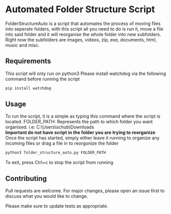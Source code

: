# Automated Folder Structure Script
FolderStructureAuto is a script that automates the process of moving files into seperate folders, with this script
all you need to do is run it, move a file into said folder and it will reorganise the whole folder into
new subfolders. Right now the subfolders are images, videos, zip, exe, documents, html, music and misc.

## Requirements 
This script will only run on python3
Please install watchdog via the following command before running the script

```bash
pip install watchdog
```

## Usage

To run the script, it is a simple as typing this command where the script is located.
FOLDER_PATH: Represents the path to which folder you want organised.
i.e: C:\Users\schub\Downloads
<br>
**Important do not have script in the folder you are trying to reorganize**
<br>
Once the script has started, simply either leave it running to organize any incoming files or drag a file in to reorgonize the folder
```bash
python3 folder_structure_auto.py FOLDER_PATH
```
To exit, press Ctrl+c to stop the script from running

## Contributing
Pull requests are welcome. For major changes, please open an issue first to discuss what you would like to change.

Please make sure to update tests as appropriate.
